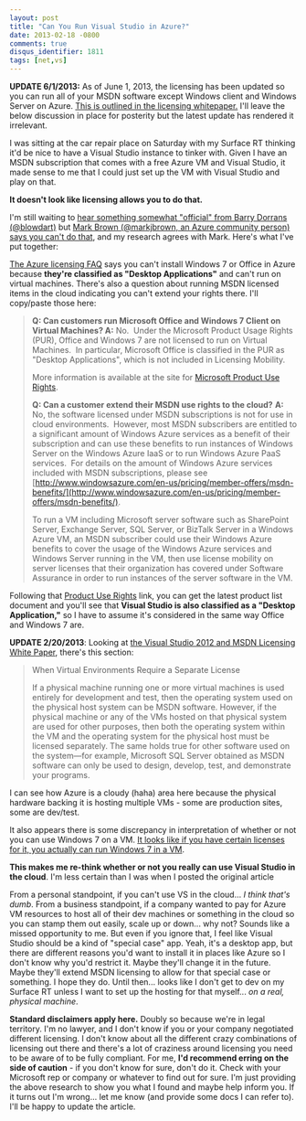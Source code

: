 ```yaml
---
layout: post
title: "Can You Run Visual Studio in Azure?"
date: 2013-02-18 -0800
comments: true
disqus_identifier: 1811
tags: [net,vs]
---
```

**UPDATE 6/1/2013:** As of June 1, 2013, the licensing has been updated
so you can run all of your MSDN software except Windows client and
Windows Server on Azure. [This is outlined in the licensing
whitepaper.](http://www.microsoft.com/en-us/download/details.aspx?id=13350)
I'll leave the below discussion in place for posterity but the latest
update has rendered it irrelevant.

I was sitting at the car repair place on Saturday with my Surface RT
thinking it'd be nice to have a Visual Studio instance to tinker with.
Given I have an MSDN subscription that comes with a free Azure VM and
Visual Studio, it made sense to me that I could just set up the VM with
Visual Studio and play on that.

**It doesn't look like licensing allows you to do that.**

I'm still waiting to [hear something somewhat "official" from Barry
Dorrans
(@blowdart)](https://twitter.com/blowdart/status/302850244041928705) but
[Mark Brown (@markjbrown, an Azure community person) says you can't do
that](https://twitter.com/markjbrown/status/302886731898826752), and my
research agrees with Mark. Here's what I've put together:

[The Azure licensing
FAQ](http://www.windowsazure.com/en-us/pricing/licensing-faq/) says you
can't install Windows 7 or Office in Azure because **they're classified
as "Desktop Applications"** and can't run on virtual machines. There's
also a question about running MSDN licensed items in the cloud
indicating you can't extend your rights there. I'll copy/paste those
here:

> **Q: Can customers run Microsoft Office and Windows 7 Client on
> Virtual Machines?
> A:** No.  Under the Microsoft Product Usage Rights (PUR), Office and
> Windows 7 are not licensed to run on Virtual Machines.  In particular,
> Microsoft Office is classified in the PUR as "Desktop Applications",
> which is not included in Licensing Mobility.
>
> More information is available at the site for [Microsoft Product Use
> Rights](http://www.microsoft.com/licensing/about-licensing/product-licensing.aspx).
>
> **Q: Can a customer extend their MSDN use rights to the cloud?**
> **A:** No, the software licensed under MSDN subscriptions is not for
> use in cloud environments.  However, most MSDN subscribers are
> entitled to a significant amount of Windows Azure services as a
> benefit of their subscription and can use these benefits to run
> instances of Windows Server on the Windows Azure IaaS or to run
> Windows Azure PaaS services.  For details on the amount of Windows
> Azure services included with MSDN subscriptions, please see
> [http://www.windowsazure.com/en-us/pricing/member-offers/msdn-benefits/](http://www.windowsazure.com/en-us/pricing/member-offers/msdn-benefits/).
>
> To run a VM including Microsoft server software such as SharePoint
> Server, Exchange Server, SQL Server, or BizTalk Server in a Windows
> Azure VM, an MSDN subscriber could use their Windows Azure benefits to
> cover the usage of the Windows Azure services and Windows Server
> running in the VM, then use license mobility on server licenses that
> their organization has covered under Software Assurance in order to
> run instances of the server software in the VM.

Following that [Product Use
Rights](http://www.microsoft.com/licensing/about-licensing/product-licensing.aspx)
link, you can get the latest product list document and you'll see that
**Visual Studio is also classified as a "Desktop Application,"** so I
have to assume it's considered in the same way Office and Windows 7 are.

**UPDATE 2/20/2013**: Looking at [the Visual Studio 2012 and MSDN
Licensing White
Paper](http://www.microsoft.com/en-us/download/details.aspx?id=13350),
there's this section:

> When Virtual Environments Require a Separate License
>
> If a physical machine running one or more virtual machines is used
> entirely for development and test, then the operating system used on
> the physical host system can be MSDN software. However, if the
> physical machine or any of the VMs hosted on that physical system are
> used for other purposes, then both the operating system within the VM
> and the operating system for the physical host must be licensed
> separately. The same holds true for other software used on the
> system—for example, Microsoft SQL Server obtained as MSDN software can
> only be used to design, develop, test, and demonstrate your programs.

I can see how Azure is a cloudy (haha) area here because the physical
hardware backing it is hosting multiple VMs - some are production sites,
some are dev/test.

It also appears there is some discrepancy in interpretation of whether
or not you can use Windows 7 on a VM. [It looks like if you have certain
licenses for it, you actually can run Windows 7 in a
VM](http://blogs.technet.com/b/simonmay/archive/2011/01/13/windows-7-licensing-and-virtual-machines-clarified.aspx).

**This makes me re-think whether or not you really can use Visual Studio
in the cloud**. I'm less certain than I was when I posted the original
article

From a personal standpoint, if you can't use VS in the cloud... *I think
that's dumb*. From a business standpoint, if a company wanted to pay for
Azure VM resources to host all of their dev machines or something in the
cloud so you can stamp them out easily, scale up or down... why not?
Sounds like a missed opportunity to me. But even if you ignore that, I
feel like Visual Studio should be a kind of "special case" app. Yeah,
it's a desktop app, but there are different reasons you'd want to
install it in places like Azure so I don't know why you'd restrict it.
Maybe they'll change it in the future. Maybe they'll extend MSDN
licensing to allow for that special case or something. I hope they do.
Until then... looks like I don't get to dev on my Surface RT unless I want
to set up the hosting for that myself... *on a real, physical machine*.

**Standard disclaimers apply here.** Doubly so because we're in legal
territory. I'm no lawyer, and I don't know if you or your company
negotiated different licensing. I don't know about all the different
crazy combinations of licensing out there and there's a lot of craziness
around licensing you need to be aware of to be fully compliant. For me,
**I'd recommend erring on the side of caution** - if you don't know for
sure, don't do it. Check with your Microsoft rep or company or whatever
to find out for sure. I'm just providing the above research to show you
what I found and maybe help inform you. If it turns out I'm wrong... let
me know (and provide some docs I can refer to). I'll be happy to update
the article.

